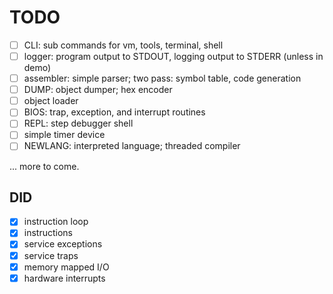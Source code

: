 # TODO #

- [ ] CLI: sub commands for vm, tools, terminal, shell
- [ ] logger: program output to STDOUT, logging output to STDERR (unless in
      demo)
- [ ] assembler: simple parser; two pass: symbol table, code generation
- [ ] DUMP: object dumper; hex encoder
- [ ] object loader
- [ ] BIOS: trap, exception, and interrupt routines
- [ ] REPL: step debugger shell
- [ ] simple timer device
- [ ] NEWLANG: interpreted language; threaded compiler

... more to come.

## DID ##

- [x] instruction loop
- [x] instructions
- [x] service exceptions
- [x] service traps
- [x] memory mapped I/O
- [x] hardware interrupts
